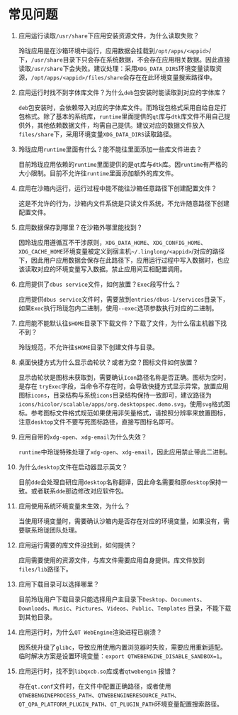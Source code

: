 # 常见问题

1. 应用运行读取`/usr/share`下应用安装资源文件，为什么读取失败？

   玲珑应用是在沙箱环境中运行，应用数据会挂载到`/opt/apps/<appid>`/下，`/usr/share`目录下只会存在系统数据，不会存在应用相关数据。因此直接读取`/usr/share`下会失败。建议处理：采用`XDG_DATA_DIRS`环境变量读取资源，`/opt/apps/<appid>/files/share`会存在在此环境变量搜索路径中。

2. 应用运行时找不到字体库文件？为什么`deb`包安装时能读取到对应的字体库？

   `deb`包安装时，会依赖带入对应的字体库文件。而玲珑包格式采用自给自足打包格式。除了基本的系统库，`runtime`里面提供的`qt`库与`dtk`库文件不用自己提供外，其他依赖数据文件，均需自己提供。建议对应的数据文件放入`files/share`下，采用环境变量`XDG_DATA_DIRS`读取路径。

3. 玲珑应用`runtime`里面有什么？能不能往里面添加一些库文件进去？

   目前玲珑应用依赖的`runtime`里面提供的是`qt`库与`dtk`库。因`runtime`有严格的大小限制。目前不允许往`runtime`里面添加额外的库文件。

4. 应用在沙箱内运行，运行过程中能不能往沙箱任意路径下创建配置文件？

   这是不允许的行为，沙箱内文件系统是只读文件系统，不允许随意路径下创建配置文件。

5. 应用数据保存到哪里？在沙箱外哪里能找到？

   因玲珑应用遵循互不干涉原则，`XDG_DATA_HOME`、`XDG_CONFIG_HOME`、`XDG_CACHE_HOME`环境变量被定义到宿主机`~/.linglong/<appid>`/对应的路径下，因此用户应用数据会保存在此路径下，应用运行过程中写入数据时，也应该读取对应的环境变量写入数据。禁止应用间互相配置调用。

6. 应用提供了`dbus service`文件，如何放置？`Exec`段写什么？

   应用提供`dbus service`文件时，需要放到`entries/dbus-1/services`目录下，如果`Exec`执行玲珑包内二进制，使用`--exec`选项参数执行对应的二进制。

7. 应用能不能默认往`$HOME`目录下下载文件？下载了文件，为什么宿主机器下找不到？

   玲珑规范，不允许往`$HOME`目录下创建文件与目录。

8. 桌面快捷方式为什么显示齿轮状？或者为空？图标文件如何放置？

    显示齿轮状是图标未获取到，需要确认`Icon`路径名称是否正确。图标为空时，是存在 `tryExec`字段，当命令不存在时，会导致快捷方式显示异常。放置应用图标`icons`，目录结构与系统`icons`目录结构保持一致即可，建议路径为`icons/hicolor/scalable/apps/org.desktopspec.demo.svg`，使用`svg`格式图标。参考图标文件格式规范如果使用非矢量格式，请按照分辨率来放置图标，注意`desktop`文件不要写死图标路径，直接写图标名即可。

9. 应用自带的`xdg-open`、`xdg-email`为什么失效？

    `runtime`中玲珑特殊处理了`xdg-open`、`xdg-email`，因此应用禁止带此二进制。

10. 为什么`desktop`文件在启动器显示英文？

    目前`dde`会处理自研应用`desktop`名称翻译，因此命名需要和原`desktop`保持一致。或者联系`dde`那边修改对应软件包。

11. 应用使用系统环境变量未生效，为什么？

    当使用环境变量时，需要确认沙箱内是否存在对应的环境变量，如果没有，需要联系玲珑团队处理。

12. 应用运行需要的库文件没找到，如何提供？

    应用需要使用的资源文件，与库文件需要应用自身提供。库文件放到`files/lib`路径下。

13. 应用下载目录可以选择哪里？

    目前玲珑用户下载目录只能选择用户主目录下`Desktop`、`Documents`、`Downloads`、`Music`、`Pictures`、`Videos`、`Public`、`Templates` 目录，不能下载到其他目录。

14. 应用运行时，为什么`QT WebEngine`渲染进程已崩溃？

    因系统升级了`glibc`，导致应用使用内置浏览器时失败，需要应用重新适配。临时解决方案是设置环境变量：`export QTWEBENGINE_DISABLE_SANDBOX=1`。

15. 应用运行时，找不到`libqxcb.so`库或者`qtwebengin` 报错？

    存在`qt.conf`文件时，在文件中配置正确路径，或者使用 `QTWEBENGINEPROCESS_PATH`、`QTWEBENGINERESOURCE_PATH`、`QT_QPA_PLATFORM_PLUGIN_PATH`、`QT_PLUGIN_PATH`环境变量配置搜索路径。
